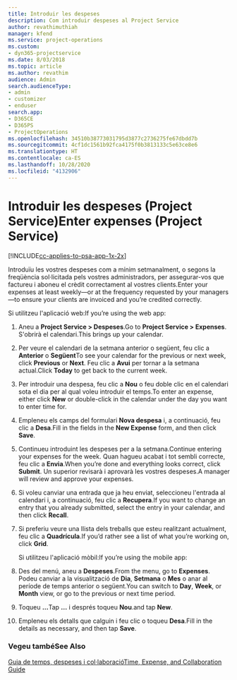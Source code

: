 ```yaml
---
title: Introduir les despeses
description: Com introduir despeses al Project Service
author: revathimuthiah
manager: kfend
ms.service: project-operations
ms.custom:
- dyn365-projectservice
ms.date: 8/03/2018
ms.topic: article
ms.author: revathim
audience: Admin
search.audienceType:
- admin
- customizer
- enduser
search.app:
- D365CE
- D365PS
- ProjectOperations
ms.openlocfilehash: 34510b38773031795d3877c2736275fe67dbdd7b
ms.sourcegitcommit: 4cf1dc1561b92fca4175f0b3813133c5e63ce8e6
ms.translationtype: HT
ms.contentlocale: ca-ES
ms.lasthandoff: 10/28/2020
ms.locfileid: "4132906"
---
```

# <a name="enter-expenses-project-service"></a><span data-ttu-id="2ca6f-103">Introduir les despeses (Project Service)</span><span class="sxs-lookup"><span data-stu-id="2ca6f-103">Enter expenses (Project Service)</span></span>

[!INCLUDE[cc-applies-to-psa-app-1x-2x](../includes/cc-applies-to-psa-app-1x-2x.md)]

<span data-ttu-id="2ca6f-104">Introduïu les vostres despeses com a mínim setmanalment, o segons la freqüència sol·licitada pels vostres administradors, per assegurar-vos que factureu i aboneu el crèdit correctament al vostres clients.</span><span class="sxs-lookup"><span data-stu-id="2ca6f-104">Enter your expenses at least weekly—or at the frequency requested by your managers—to ensure your clients are invoiced and you’re credited correctly.</span></span>  
  
 <span data-ttu-id="2ca6f-105">Si utilitzeu l'aplicació web:</span><span class="sxs-lookup"><span data-stu-id="2ca6f-105">If you’re using the web app:</span></span>  
  
1. <span data-ttu-id="2ca6f-106">Aneu a **Project Service > Despeses**.</span><span class="sxs-lookup"><span data-stu-id="2ca6f-106">Go to **Project Service > Expenses**.</span></span> <span data-ttu-id="2ca6f-107">S'obrirà el calendari.</span><span class="sxs-lookup"><span data-stu-id="2ca6f-107">This brings up your calendar.</span></span>  
  
2. <span data-ttu-id="2ca6f-108">Per veure el calendari de la setmana anterior o següent, feu clic a **Anterior** o **Següent**</span><span class="sxs-lookup"><span data-stu-id="2ca6f-108">To see your calendar for the previous or next week, click **Previous** or **Next**.</span></span> <span data-ttu-id="2ca6f-109">Feu clic a **Avui** per tornar a la setmana actual.</span><span class="sxs-lookup"><span data-stu-id="2ca6f-109">Click **Today** to get back to the current week.</span></span>  
  
3. <span data-ttu-id="2ca6f-110">Per introduir una despesa, feu clic a **Nou** o feu doble clic en el calendari sota el dia per al qual voleu introduir el temps.</span><span class="sxs-lookup"><span data-stu-id="2ca6f-110">To enter an expense, either click **New** or double-click in the calendar under the day you want to enter time for.</span></span>  
  
4. <span data-ttu-id="2ca6f-111">Empleneu els camps del formulari **Nova despesa** i, a continuació, feu clic a **Desa**.</span><span class="sxs-lookup"><span data-stu-id="2ca6f-111">Fill in the fields in the **New Expense** form, and then click **Save**.</span></span>  
  
5. <span data-ttu-id="2ca6f-112">Continueu introduint les despeses per a la setmana.</span><span class="sxs-lookup"><span data-stu-id="2ca6f-112">Continue entering your expenses for the week.</span></span> <span data-ttu-id="2ca6f-113">Quan hagueu acabat i tot sembli correcte, feu clic a **Envia**.</span><span class="sxs-lookup"><span data-stu-id="2ca6f-113">When you’re done and everything looks correct, click **Submit**.</span></span> <span data-ttu-id="2ca6f-114">Un superior revisarà i aprovarà les vostres despeses.</span><span class="sxs-lookup"><span data-stu-id="2ca6f-114">A manager will review and approve your expenses.</span></span>  
  
6. <span data-ttu-id="2ca6f-115">Si voleu canviar una entrada que ja heu enviat, seleccioneu l'entrada al calendari i, a continuació, feu clic a **Recupera**.</span><span class="sxs-lookup"><span data-stu-id="2ca6f-115">If you want to change an entry that you already submitted, select the entry in your calendar, and then click **Recall**.</span></span>  
  
7. <span data-ttu-id="2ca6f-116">Si preferiu veure una llista dels treballs que esteu realitzant actualment, feu clic a **Quadrícula**.</span><span class="sxs-lookup"><span data-stu-id="2ca6f-116">If you’d rather see a list of what you’re working on, click **Grid**.</span></span>  
  
   <span data-ttu-id="2ca6f-117">Si utilitzeu l'aplicació mòbil:</span><span class="sxs-lookup"><span data-stu-id="2ca6f-117">If you’re using the mobile app:</span></span>  
  
8. <span data-ttu-id="2ca6f-118">Des del menú, aneu a **Despeses**.</span><span class="sxs-lookup"><span data-stu-id="2ca6f-118">From the menu, go to **Expenses**.</span></span>     <span data-ttu-id="2ca6f-119">Podeu canviar a la visualització de **Dia**, **Setmana** o **Mes** o anar al període de temps anterior o següent.</span><span class="sxs-lookup"><span data-stu-id="2ca6f-119">You can switch to **Day**, **Week**, or **Month** view, or go to the previous or next time period.</span></span>  
  
9. <span data-ttu-id="2ca6f-120">Toqueu **...**</span><span class="sxs-lookup"><span data-stu-id="2ca6f-120">Tap **…**</span></span> <span data-ttu-id="2ca6f-121">i després toqueu **Nou**.</span><span class="sxs-lookup"><span data-stu-id="2ca6f-121">and tap **New**.</span></span>  
  
10. <span data-ttu-id="2ca6f-122">Empleneu els detalls que calguin i feu clic o toqueu **Desa**.</span><span class="sxs-lookup"><span data-stu-id="2ca6f-122">Fill in the details as necessary, and then tap **Save**.</span></span>  
  
### <a name="see-also"></a><span data-ttu-id="2ca6f-123">Vegeu també</span><span class="sxs-lookup"><span data-stu-id="2ca6f-123">See Also</span></span>  
 [<span data-ttu-id="2ca6f-124">Guia de temps, despeses i col·laboració</span><span class="sxs-lookup"><span data-stu-id="2ca6f-124">Time, Expense, and Collaboration Guide</span></span>](../psa/time-expense-collaboration-guide.md)
